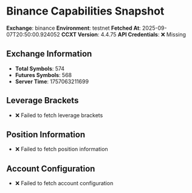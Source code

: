 # Binance Capabilities Snapshot

**Exchange**: binance
**Environment**: testnet
**Fetched At**: 2025-09-07T20:50:00.924052
**CCXT Version**: 4.4.75
**API Credentials**: ❌ Missing

## Exchange Information
- **Total Symbols**: 574
- **Futures Symbols**: 568
- **Server Time**: 1757063211699

## Leverage Brackets
- ❌ Failed to fetch leverage brackets

## Position Information
- ❌ Failed to fetch position information

## Account Configuration
- ❌ Failed to fetch account configuration
